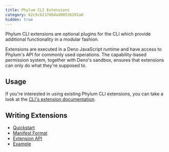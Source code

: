 ```yaml
---
title: Phylum CLI Extensions
category: 62c5cb137dbdad00536291a6
hidden: true
---
```


Phylum CLI extensions are optional plugins for the CLI which provide additional
functionality in a modular fashion.

Extensions are executed in a Deno JavaScript runtime and have access to Phylum's
API for commonly used operations. The capability-based permission system,
together with Deno's sandbox, ensures that extensions can only do what they're
supposed to.

## Usage

If you're interested in using existing Phylum CLI extensions, you can take a
look at the [CLI's extension documentation].

[CLI's extension documentation]: https://docs.phylum.io/docs/phylum_extension

## Writing Extensions

* [Quickstart](https://docs.phylum.io/docs/extensions_quickstart)
* [Manifest Format](https://docs.phylum.io/docs/extensions_manifest)
* [Extension API](https://docs.phylum.io/docs/extensions_api)
* [Example](https://docs.phylum.io/docs/extensions_example)
